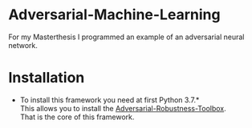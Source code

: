 # Adversarial-Machine-Learning
For my Masterthesis I programmed an example of an adversarial neural network.

# Installation
- To install this framework you need at first Python 3.7.*  
This allows you to install the [Adversarial-Robustness-Toolbox](https://github.com/Trusted-AI/adversarial-robustness-toolbox).  
That is the core of this framework.
